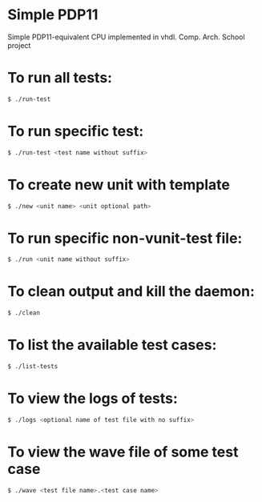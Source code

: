 # Simple PDP11
Simple PDP11-equivalent CPU implemented in vhdl. Comp. Arch. School project

# To run all tests:
```bash
$ ./run-test
```

# To run specific test:
```bash
$ ./run-test <test name without suffix>
```

# To create new unit with template
```bash
$ ./new <unit name> <unit optional path>
```

# To run specific non-vunit-test file:
```bash
$ ./run <unit name without suffix>
```

# To clean output and kill the daemon:
```bash
$ ./clean
```

# To list the available test cases:
```bash
$ ./list-tests
```

# To view the logs of tests:
```bash
$ ./logs <optional name of test file with no suffix>
```

# To view the wave file of some test case
```bash
$ ./wave <test file name>.<test case name>
```
